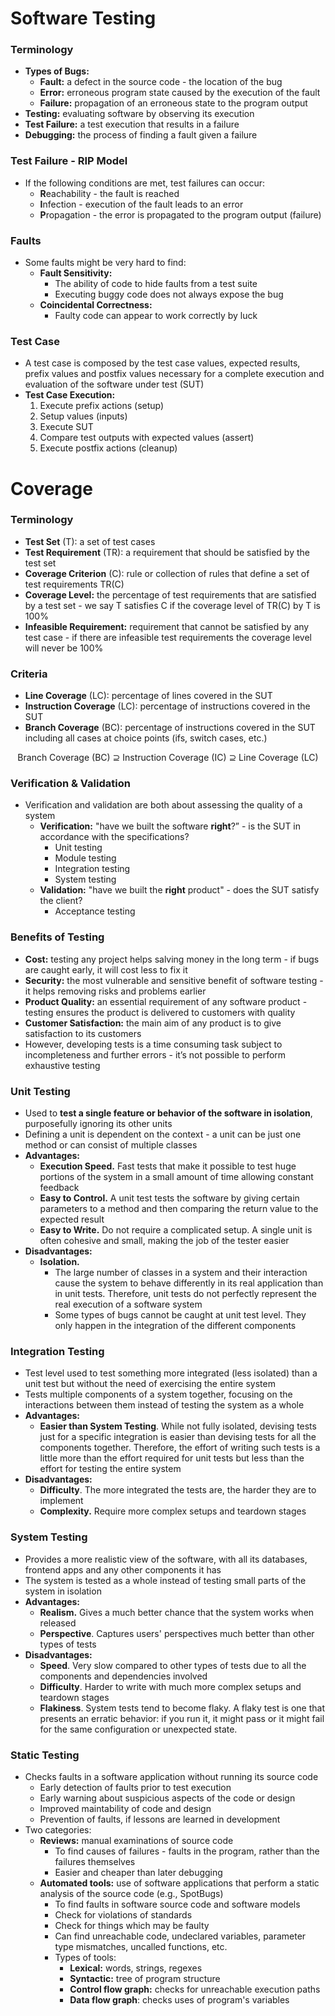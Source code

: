 # Software Testing
### Terminology
- **Types of Bugs:**
	- **Fault:** a defect in the source code - the location of the bug
	- **Error:** erroneous program state caused by the execution of the fault
	- **Failure:** propagation of an erroneous state to the program output
- **Testing:** evaluating software by observing its execution
- **Test Failure:** a test execution that results in a failure
- **Debugging:** the process of finding a fault given a failure

### Test Failure - RIP Model
- If the following conditions are met, test failures can occur:
	- **R**eachability - the fault is reached
	- **I**nfection - execution of the fault leads to an error
	- **P**ropagation - the error is propagated to the program output (failure)

### Faults
- Some faults might be very hard to find:
	- **Fault Sensitivity:**
		- The ability of code to hide faults from a test suite
		- Executing buggy code does not always expose the bug
	- **Coincidental Correctness:**
		- Faulty code can appear to work correctly by luck

### Test Case
- A test case is composed by the test case values, expected results, prefix values and postfix values necessary for a complete execution and evaluation of the software under test (SUT)
- **Test Case Execution:**
	1. Execute prefix actions (setup)
	2. Setup values (inputs)
	3. Execute SUT
	4. Compare test outputs with expected values (assert)
	5. Execute postfix actions (cleanup)

#  Coverage

### Terminology
- **Test Set** (T): a set of test cases
- **Test Requirement** (TR): a requirement that should be satisfied by the test set
- **Coverage Criterion** (C): rule or collection of rules that define a set of test requirements TR(C)
- **Coverage Level:** the percentage of test requirements that are satisfied by a test set - we say T satisfies C if the coverage level of TR(C) by T is 100%
- **Infeasible Requirement:** requirement that cannot be satisfied by any test case - if there are infeasible test requirements the coverage level will never be 100%

### Criteria
- **Line Coverage** (LC): percentage of lines covered in the SUT
- **Instruction Coverage** (LC): percentage of instructions covered in the SUT
- **Branch Coverage** (BC): percentage of instructions covered in the SUT including all cases at choice points (ifs, switch cases, etc.)

<div align="center">
Branch Coverage (BC) ⊇ Instruction Coverage (IC) ⊇ Line Coverage (LC)
</div>

### Verification & Validation
- Verification and validation are both about assessing the quality of a system
	- **Verification:** "have we built the software **right**?” - is the SUT in accordance with the specifications?
		- Unit testing
		- Module testing
		- Integration testing
		- System testing
	- **Validation:** "have we built the **right** product" - does the SUT satisfy the client?
		- Acceptance testing

### Benefits of Testing
- **Cost:** testing any project helps salving money in the long term - if bugs are caught early, it will cost less to fix it
- **Security:** the most vulnerable and sensitive benefit of software testing - it helps removing risks and problems earlier
- **Product Quality:** an essential requirement of any software product - testing ensures the product is delivered to customers with quality
- **Customer Satisfaction:** the main aim of any product is to give satisfaction to its customers
- However, developing tests is a time consuming task subject to incompleteness and further errors - it’s not possible to perform exhaustive testing

### Unit Testing
- Used to **test a single feature or behavior of the software in isolation**, purposefully ignoring its other units
- Defining a unit is dependent on the context - a unit can be just one method or can consist of multiple classes
- **Advantages:**
	- **Execution Speed.** Fast tests that make it possible to test huge portions of the system in a small amount of time allowing constant feedback
	- **Easy to Control.** A unit test tests the software by giving certain parameters to a method and then comparing the return value to the expected result
	- **Easy to Write.** Do not require a complicated setup. A single unit is often cohesive and small, making the job of the tester easier
- **Disadvantages:**
	- **Isolation.**
		- The large number of classes in a system and their interaction cause the system to behave differently in its real application than in unit tests. Therefore, unit tests do not perfectly represent the real execution of a software system
		- Some types of bugs cannot be caught at unit test level. They only happen in the integration of the different components

### Integration Testing
- Test level used to test something more integrated (less isolated) than a unit test but without the need of exercising the entire system
- Tests multiple components of a system together, focusing on the interactions between them instead of testing the system as a whole
- **Advantages:**
	- **Easier than System Testing**. While not fully isolated, devising tests just for a specific integration is easier than devising tests for all the components together. Therefore, the effort of writing such tests is a little more than the effort required for unit tests but less than the effort for testing the entire system
- **Disadvantages:**
	- **Difficulty**. The more integrated the tests are, the harder they are to implement
	- **Complexity.** Require more complex setups and teardown stages

### System Testing
- Provides a more realistic view of the software, with all its databases, frontend apps and any other components it has
- The system is tested as a whole instead of testing small parts of the system in isolation
- **Advantages:**
	- **Realism.** Gives a much better chance that the system works when released
	- **Perspective**. Captures users' perspectives much better than other types of tests
- **Disadvantages:**
	- **Speed**. Very slow compared to other types of tests due to all the components and dependencies involved
	- **Difficulty**. Harder to write with much more complex setups and teardown stages
	- **Flakiness**. System tests tend to become flaky. A flaky test is one that presents an erratic behavior: if you run it, it might pass or it might fail for the same configuration or unexpected state.

### Static Testing
- Checks faults in a software application without running its source code
	- Early detection of faults prior to test execution
	- Early warning about suspicious aspects of the code or design
	- Improved maintability of code and design
	- Prevention of faults, if lessons are learned in development
- Two categories:
	- **Reviews:** manual examinations of source code
		- To find causes of failures - faults in the program, rather than the failures themselves
		- Easier and cheaper than later debugging
	- **Automated tools:** use of software applications that perform a static analysis of the source code (e.g., SpotBugs)
		- To find faults in software source code and software models
		- Check for violations of standards
		- Check for things which may be faulty
		- Can find unreachable code, undeclared variables, parameter type mismatches, uncalled functions, etc.
		- Types of tools:
			- **Lexical:** words, strings, regexes
			- **Syntactic:** tree of program structure
			- **Control flow graph:** checks for unreachable execution paths
			- **Data flow graph**: checks uses of program's variables